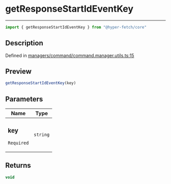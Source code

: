 

# getResponseStartIdEventKey

<div class="api-docs__separator" data-reactroot="">

---

</div><div class="api-docs__import" data-reactroot="">

```ts
import { getResponseStartIdEventKey } from "@hyper-fetch/core"
```

</div><div class="api-docs__section">

## Description

</div><div class="api-docs__description"><span class="api-docs__do-not-parse">



</span></div><p class="api-docs__definition">

Defined in [managers/command/command.manager.utils.ts:15](https://github.com/BetterTyped/hyper-fetch/blob/0bdb96c0/packages/core/src/managers/command/command.manager.utils.ts#L15)

</p><div class="api-docs__section">

## Preview

</div><div class="api-docs__preview fn">

```ts
getResponseStartIdEventKey(key)
```

</div><div class="api-docs__section">

## Parameters

</div><div class="api-docs__parameters"><table><thead><tr><th>Name</th><th>Type</th></tr></thead><tbody><tr param-data="key"><td class="api-docs__param-name required">

### key 

`Required`

</td><td class="api-docs__param-type">

`string`

</td></tr></tbody></table></div><div class="api-docs__section">

## Returns

</div><div class="api-docs__returns">

```ts
void
```

</div>
